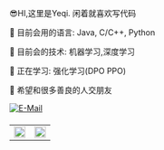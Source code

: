 :sunglasses:HI,这里是Yeqi. 闲着就喜欢写代码  

🌱 目前会用的语言: Java, C/C++, Python

🌱 目前会的技术: 机器学习,深度学习

🔭 正在学习: 强化学习(DPO PPO)

👯 希望和很多善良的人交朋友  

<a href="https://wiki.originmc.cn/" target="_blank">
    <img src=https://img.shields.io/badge/Wiki-%23946CE6.svg?style=for-the-badge&logo=sailfishos&logoColor=white
        alt=E-Mail style="margin-bottom: 5px;" />
</a>


<table>
    <tr>
        <td valign="top" width="50%">
            <img src="https://github-readme-stats.vercel.app/api?username=Yeqi99&show_icons=true&count_private=true&hide_border=true"
                style="width: 100%" />
        </td>
        <td valign="top" width="50%">
            <img src="https://github-readme-stats.vercel.app/api/top-langs/?username=Yeqi99&hide_border=true&layout=compact"
                style="width: 100%" />
        </td>
    </tr>
</table>
